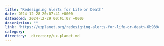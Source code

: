 ```yaml
---
title: "Redesigning Alerts for Life or Death"
date: 2024-12-28 20:07:41 +0000
dateadded: 2024-12-29 00:01:07 +0000
description: ""
link: "https://uxplanet.org/redesigning-alerts-for-life-or-death-6b939d4d3bb8?source=rss----819cc2aaeee0---4"
category:
directory: _directory/ux-planet.md
---
```

